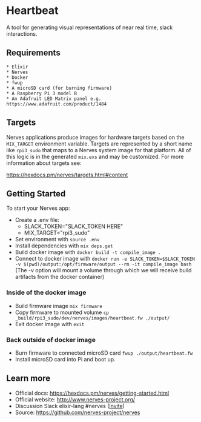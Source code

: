 # Heartbeat

A tool for generating visual representations of near real time, slack interactions.

## Requirements

    * Elixir
    * Nerves
    * Docker
    * fwup
    * A microSD card (for burning firmware)
    * A Raspberry Pi 3 model B
    * An Adafruit LED Matrix panel e.g. https://www.adafruit.com/product/1484

## Targets

Nerves applications produce images for hardware targets based on the
`MIX_TARGET` environment variable. Targets are represented by
a short name like `rpi3_sudo` that maps to a Nerves system image for that platform.
All of this logic is in the generated `mix.exs` and may be customized. For more
information about targets see:

https://hexdocs.pm/nerves/targets.html#content

## Getting Started

To start your Nerves app:
  * Create a .env file:
    * SLACK_TOKEN="SLACK_TOKEN HERE"
    * MIX_TARGET="rpi3_sudo"
  * Set environment with `source .env`
  * Install dependencies with `mix deps.get`
  * Build docker image with `docker build -t compile_image .`
  * Connect to docker image with `docker run -e SLACK_TOKEN=$SLACK_TOKEN -v $(pwd)/output:/opt/firmware/output --rm -it compile_image bash`
    (The -v option will mount a volume through which we will receive build artifacts from the docker container)
  ### Inside of the docker image
  * Build firmware image `mix firmware`
  * Copy firmware to mounted volume `cp _build/rpi3_sudo/dev/nerves/images/heartbeat.fw ./output/`
  * Exit docker image with `exit`
  ### Back outside of docker image
  * Burn firmware to connected microSD card `fwup ./output/heartbeat.fw`
  * Install microSD card into Pi and boot up.

## Learn more

  * Official docs: https://hexdocs.pm/nerves/getting-started.html
  * Official website: http://www.nerves-project.org/
  * Discussion Slack elixir-lang #nerves ([Invite](https://elixir-slackin.herokuapp.com/))
  * Source: https://github.com/nerves-project/nerves

